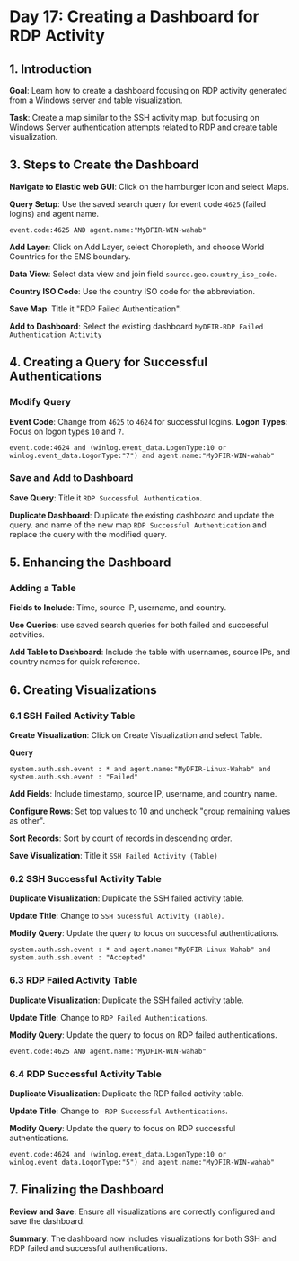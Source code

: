 # Day 17: Creating a Dashboard for RDP Activity

## 1. Introduction

**Goal**: Learn how to create a dashboard focusing on RDP activity generated from a Windows server and table visualization.

**Task**: Create a map similar to the SSH activity map, but focusing on Windows Server authentication attempts related to RDP and create table visualization.

## 3. Steps to Create the Dashboard


**Navigate to Elastic web GUI**: Click on the hamburger icon and select Maps.

**Query Setup**: Use the saved search query for event code `4625` (failed logins) and agent name.

```
event.code:4625 AND agent.name:"MyDFIR-WIN-wahab"
```

**Add Layer**: Click on Add Layer, select Choropleth, and choose World Countries for the EMS boundary.

**Data View**: Select data view and join field ``source.geo.country_iso_code``.

**Country ISO Code**: Use the country ISO code for the abbreviation.

**Save Map**: Title it "RDP Failed Authentication".

**Add to Dashboard**: Select the existing dashboard `MyDFIR-RDP Failed Authentication Activity`

## 4. Creating a Query for Successful Authentications 

### Modify Query

**Event Code**: Change from `4625` to `4624` for successful logins.
**Logon Types**: Focus on logon types `10` and `7`.

```
event.code:4624 and (winlog.event_data.LogonType:10 or winlog.event_data.LogonType:"7") and agent.name:"MyDFIR-WIN-wahab"
```

### Save and Add to Dashboard

**Save Query**: Title it `RDP Successful Authentication`.

**Duplicate Dashboard**: Duplicate the existing dashboard and update the query. and name of the new map `RDP Successful Authentication` and replace the query with the modified query.
## 5. Enhancing the Dashboard

### Adding a Table

**Fields to Include**: Time, source IP, username, and country.

**Use Queries**: use saved search  queries for both failed and successful activities.

**Add Table to Dashboard**: Include the table with usernames, source IPs, and country names for quick reference.

## 6. Creating Visualizations

### 6.1 SSH Failed Activity Table

**Create Visualization**: Click on Create Visualization and select Table.

**Query**

```
system.auth.ssh.event : * and agent.name:"MyDFIR-Linux-Wahab" and system.auth.ssh.event : "Failed"
```

**Add Fields**: Include timestamp, source IP, username, and country name.

**Configure Rows**: Set top values to 10 and uncheck "group remaining values as other".

**Sort Records**: Sort by count of records in descending order.

**Save Visualization**: Title it `SSH Failed Activity (Table)`

### 6.2 SSH Successful Activity Table

**Duplicate Visualization**: Duplicate the SSH failed activity table.

**Update Title**: Change to `SSH Sucessful Activity (Table)`.

**Modify Query**: Update the query to focus on successful authentications.

```
system.auth.ssh.event : * and agent.name:"MyDFIR-Linux-Wahab" and system.auth.ssh.event : "Accepted"
```

### 6.3 RDP Failed Activity Table

**Duplicate Visualization**: Duplicate the SSH failed activity table.

**Update Title**: Change to `RDP Failed Authentications`.

**Modify Query**: Update the query to focus on RDP failed authentications.

```
event.code:4625 AND agent.name:"MyDFIR-WIN-wahab"
```

### 6.4 RDP Successful Activity Table

**Duplicate Visualization**: Duplicate the RDP failed activity table.

**Update Title**: Change to `-RDP Successful Authentications`.

**Modify Query**: Update the query to focus on RDP successful authentications.

```
event.code:4624 and (winlog.event_data.LogonType:10 or winlog.event_data.LogonType:"5") and agent.name:"MyDFIR-WIN-wahab"
```

## 7. Finalizing the Dashboard

**Review and Save**: Ensure all visualizations are correctly configured and save the dashboard.

**Summary**: The dashboard now includes visualizations for both SSH and RDP failed and successful authentications.

